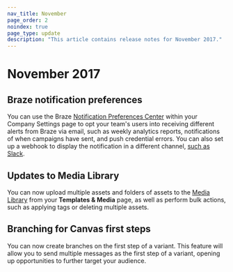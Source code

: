 ```yaml
---
nav_title: November
page_order: 2
noindex: true
page_type: update
description: "This article contains release notes for November 2017."
---
```


# November 2017

## Braze notification preferences

You can use the Braze [Notification Preferences Center][77] within your Company Settings page to opt your team's users into receiving different alerts from Braze via email, such as weekly analytics reports, notifications of when campaigns have sent, and push credential errors. You can also set up a webhook to display the notification in a different channel, [such as Slack][78].

## Updates to Media Library

You can now upload multiple assets and folders of assets to the [Media Library][79] from your **Templates & Media** page, as well as perform bulk actions, such as applying tags or deleting multiple assets.

## Branching for Canvas first steps

You can now create branches on the first step of a variant. This feature will allow you to send multiple messages as the first step of a variant, opening up opportunities to further target your audience.


[77]: {{site.baseurl}}/user_guide/onboarding/platform_administrative_features/#notification-preferences
[78]: {{site.baseurl}}/user_guide/onboarding/platform_administrative_features/#slack-incoming-webhook-integration
[79]: {{site.baseurl}}/user_guide/engagement_tools/templates_and_media/media_library/#media-library
[98]:{{site.baseurl}}/user_guide/onboarding/platform_administrative_features/#authentication-rules
